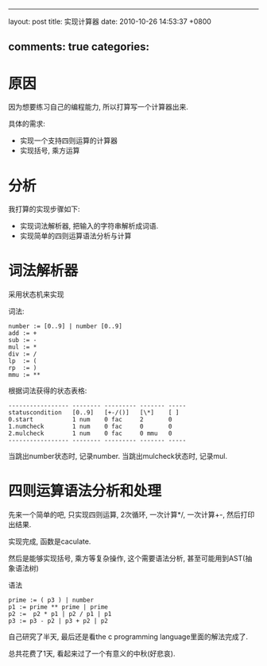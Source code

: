 
---
layout: post
title: 实现计算器
date: 2010-10-26 14:53:37 +0800

comments: true
categories: 
---

原因
====

因为想要练习自己的编程能力, 所以打算写一个计算器出来.

具体的需求:
- 实现一个支持四则运算的计算器
- 实现括号, 乘方运算

分析
====

我打算的实现步骤如下:
 - 实现词法解析器, 把输入的字符串解析成词语.
 - 实现简单的四则运算语法分析与计算

词法解析器
==========

采用状态机来实现

词法:

    number := [0..9] | number [0..9]
    add := +
    sub := -
    mul := *
    div := /
    lp  := (
    rp  := )
    mmu := **

根据词法获得的状态表格:

    ----------------- -------- --------- ------- -----
    statuscondition   [0..9]   [+-/()]   [\*]    [ ]
    0.start           1 num    0 fac     2       0
    1.numcheck        1 num    0 fac     0       0
    2.mulcheck        1 num    0 fac     0 mmu   0
    ----------------- -------- --------- ------- -----

当跳出number状态时, 记录number. 当跳出mulcheck状态时, 记录mul.

四则运算语法分析和处理
======================

先来一个简单的吧, 只实现四则运算, 2次循环, 一次计算\*/, 一次计算+-,
然后打印出结果.

实现完成, 函数是caculate.

然后是能够实现括号, 乘方等复杂操作, 这个需要语法分析,
甚至可能用到AST(抽象语法树)

语法

    prime := ( p3 ) | number
    p1 := prime ** prime | prime
    p2 :=  p2 * p1 | p2 / p1 | p1
    p3 := p3 - p2 | p3 + p2 | p2

自己研究了半天, 最后还是看the c programming language里面的解法完成了.

总共花费了1天, 看起来过了一个有意义的中秋(好悲哀).
